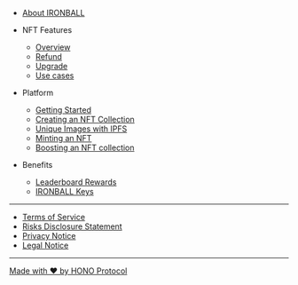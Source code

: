 - [About IRONBALL](README.md)

- NFT Features

    - [Overview](nft-features/overview.md)
    - [Refund](nft-features/refund.md)
    - [Upgrade](nft-features/upgrade.md)
    - [Use cases](nft-features/use-cases.md)

- Platform

    - [Getting Started](platform/getting-started.md)
    - [Creating an NFT Collection](platform/creating-an-nft-collection.md)
    - [Unique Images with IPFS](platform/unique-images-with-ipfs.md)
    - [Minting an NFT](platform/minting-an-nft.md)
    - [Boosting an NFT collection](platform/boosting-an-nft-collection.md)

- Benefits

    - [Leaderboard Rewards](benefits/leaderboard-rewards.md)
    - [IRONBALL Keys](benefits/ironball-keys.md)

***

- [Terms of Service](terms-of-service.md)
- [Risks Disclosure Statement](risks-disclosure-statement.md)
- [Privacy Notice](privacy-notice.md)
- [Legal Notice](legal-notice.md)

***

[Made with ❤️ by HONO Protocol](https://honoprotocol.com)